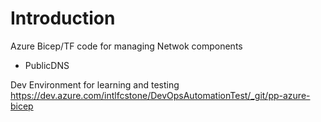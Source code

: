 # Introduction 
Azure Bicep/TF code for managing Netwok components

- PublicDNS


Dev Environment for learning and testing 
https://dev.azure.com/intlfcstone/DevOpsAutomationTest/_git/pp-azure-bicep